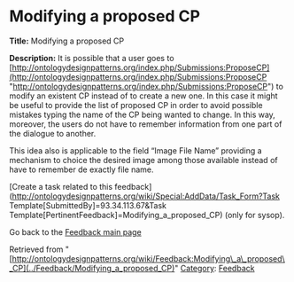 #  Modifying a proposed CP


__Title:__ Modifying a proposed CP


__Description:__ It is possible that a user goes to [http://ontologydesignpatterns.org/index.php/Submissions:ProposeCP](http://ontologydesignpatterns.org/index.php/Submissions:ProposeCP "http://ontologydesignpatterns.org/index.php/Submissions:ProposeCP") to modify an existent CP instead of to create a new one. In this case it might be useful to provide the list of proposed CP in order to avoid possible mistakes typing the name of the CP being wanted to change. In this way, moreover, the users do not have to remember information from one part of the dialogue to another.


This idea also is applicable to the field “Image File Name” providing a mechanism to choice the desired image among those available instead of have to remember de exactly file name. 


  




[Create a task related to this feedback](http://ontologydesignpatterns.org/wiki/Special:AddData/Task_Form?Task Template[SubmittedBy]=93.34.113.67&Task Template[PertinentFeedback]=Modifying_a_proposed_CP) (only for sysop).


  



Go back to the  [Feedback main page](../Feedback/Main "Feedback:Main")





Retrieved from "[http://ontologydesignpatterns.org/wiki/Feedback:Modifying\_a\_proposed\_CP](../Feedback/Modifying_a_proposed_CP)"
 [Category](http://ontologydesignpatterns.org/wiki/Special:Categories "Special:Categories"): [Feedback](../Category/Feedback "Category:Feedback")